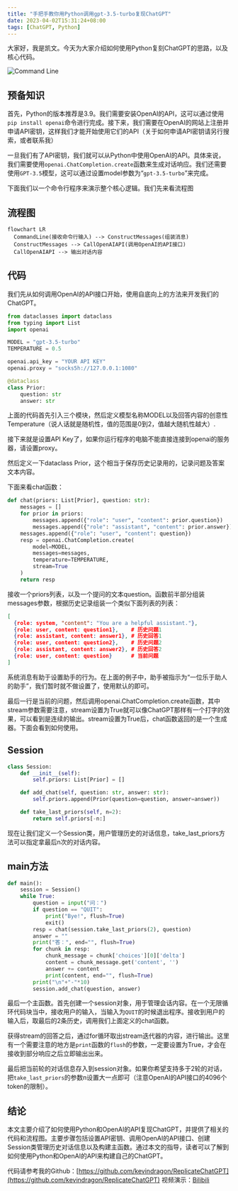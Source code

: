 ```yaml
---
title: "手把手教你用Python调用gpt-3.5-turbo复现ChatGPT"
date: 2023-04-02T15:31:24+08:00
tags: [ChatGPT, Python]
---
```


大家好，我是凯文。今天为大家介绍如何使用Python复刻ChatGPT的思路，以及核心代码。

![Command Line](/img/AI/OpenAI/Python_CommandList_ChatGPT.png)

## **预备知识**

首先，Python的版本推荐是3.9。我们需要安装OpenAI的API，这可以通过使用`pip install openai`命令进行完成。接下来，我们需要在OpenAI的网站上注册并申请API密钥，这样我们才能开始使用它们的API（关于如何申请API密钥请另行搜索，或者联系我）

一旦我们有了API密钥，我们就可以从Python中使用OpenAI的API。具体来说，我们需要使用`openai.ChatCompletion.create`函数来生成对话响应。我们还需要使用`GPT-3.5`模型，这可以通过设置model参数为“`gpt-3.5-turbo`”来完成。

下面我们以一个命令行程序来演示整个核心逻辑。我们先来看流程图

## 流程图

```mermaid
flowchart LR
  CommandLine(接收命令行输入) --> ConstructMessages(组装消息)
  ConstructMessages --> CallOpenAIAPI(调用OpenAI的API接口)
  CallOpenAIAPI --> 输出对话内容
```

## 代码

我们先从如何调用OpenAI的API接口开始，使用自底向上的方法来开发我们的ChatGPT。

```python
from dataclasses import dataclass
from typing import List
import openai

MODEL = "gpt-3.5-turbo"
TEMPERATURE = 0.5

openai.api_key = "YOUR API KEY"
openai.proxy = "socks5h://127.0.0.1:1080"

@dataclass
class Prior:
    question: str
    answer: str
```

上面的代码首先引入三个模块，然后定义模型名称MODEL以及回答内容的创意性Temperature（说人话就是随机性，值的范围是0到2，值越大随机性越大）.

接下来就是设置API Key了，如果你运行程序的电脑不能直接连接到openai的服务器，请设置proxy。

然后定义一下dataclass Prior，这个相当于保存历史记录用的，记录问题及答案文本内容。

下面来看chat函数：

```python
def chat(priors: List[Prior], question: str):
    messages = []
    for prior in priors:
        messages.append({"role": "user", "content": prior.question})
        messages.append({"role": "assistant", "content": prior.answer})
    messages.append({"role": "user", "content": question})
    resp = openai.ChatCompletion.create(
        model=MODEL,
        messages=messages,
        temperature=TEMPERATURE,
        stream=True
    )
    return resp
```

接收一个priors列表，以及一个提问的文本question。函数前半部分组装messages参数，根据历史记录组装一个类似下面列表的列表：

```json
[
  {role: system, "content": "You are a helpful assistant."},
  {role: user, content: question1},    # 历史问题1
  {role: assistant, content: answer1}, # 历史回答1
  {role: user, content: question2},    # 历史问题2
  {role: assistant, content: answer2}, # 历史回答2
  {role: user, content: question}      # 当前问题
]
```

系统消息有助于设置助手的行为。在上面的例子中，助手被指示为“一位乐于助人的助手”，我们暂时就不做设置了，使用默认的即可。

最后一行是当前的问题，然后调用openai.ChatCompletion.create函数，其中stream参数需要注意，stream设置为True就可以像ChatGPT那样有一个打字的效果，可以看到是连续的输出。stream设置为True后，chat函数返回的是一个生成器。下面会看到如何使用。

## Session

```python
class Session:
    def __init__(self):
        self.priors: List[Prior] = []

    def add_chat(self, question: str, answer: str):
        self.priors.append(Prior(question=question, answer=answer))

    def take_last_priors(self, n=2):
        return self.priors[-n:]
```

现在让我们定义一个Session类，用户管理历史的对话信息，take_last_priors方法可以指定拿最后n次的对话内容。

## main方法

```python
def main():
    session = Session()
    while True:
        question = input("问：")
        if question == "QUIT":
            print("Bye!", flush=True)
            exit()
        resp = chat(session.take_last_priors(2), question)
        answer = ""
        print("答：", end="", flush=True)
        for chunk in resp:
            chunk_message = chunk['choices'][0]['delta']
            content = chunk_message.get('content', '')
            answer += content
            print(content, end="", flush=True)
        print("\n"+"-"*10)
        session.add_chat(question, answer)
```

最后一个主函数。首先创建一个session对象，用于管理会话内容。在一个无限循环代码块当中，接收用户的输入，当输入为`QUIT`的时候退出程序。接收到用户的输入后，取最后的2条历史，调用我们上面定义的chat函数。

获得stream的回答之后，通过for循环取出stream迭代器的内容，进行输出。这里有一个需要注意的地方是`print`函数的`flush`的参数，一定要设置为True，才会在接收到部分响应之后立即输出出来。

最后把当前轮的对话信息存入到session对象。如果你希望支持多于2轮的对话，把`take_last_priors`的参数n设置大一点即可（注意OpenAI的API接口的4096个token的限制）。

## 结论

本文主要介绍了如何使用Python和OpenAI的API复现ChatGPT，并提供了相关的代码和流程图。主要步骤包括设置API密钥、调用OpenAI的API接口、创建Session类管理历史对话信息以及构建主函数。通过本文的指导，读者可以了解到如何使用Python和OpenAI的API来构建自己的ChatGPT。

代码请参考我的Github：[https://github.com/kevindragon/ReplicateChatGPT](https://github.com/kevindragon/ReplicateChatGPT)
视频演示：[Bilibili](https://www.bilibili.com/video/BV1284y1M79S/?vd_source=b98760e34db42044d3b7234182634c2d)
